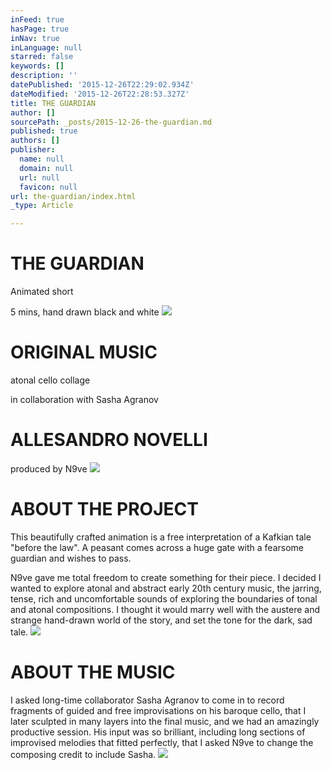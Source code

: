 ```yaml
---
inFeed: true
hasPage: true
inNav: true
inLanguage: null
starred: false
keywords: []
description: ''
datePublished: '2015-12-26T22:29:02.934Z'
dateModified: '2015-12-26T22:28:53.327Z'
title: THE GUARDIAN
author: []
sourcePath: _posts/2015-12-26-the-guardian.md
published: true
authors: []
publisher:
  name: null
  domain: null
  url: null
  favicon: null
url: the-guardian/index.html
_type: Article

---
```

# THE GUARDIAN

Animated short

5 mins, hand drawn black and white
![](https://the-grid-user-content.s3-us-west-2.amazonaws.com/f193c057-92f6-437e-b963-5e33ab8ddd88.jpg)

# ORIGINAL MUSIC

atonal cello collage

in collaboration with Sasha Agranov

# ALLESANDRO NOVELLI

produced by N9ve
![](https://the-grid-user-content.s3-us-west-2.amazonaws.com/c68350b5-8562-430c-9aa6-aa4f6e952988.jpg)

# ABOUT THE PROJECT

This beautifully crafted animation is a free interpretation of a 
Kafkian tale "before the law". A peasant comes across a huge gate with a
fearsome guardian and wishes to pass.

N9ve gave me total freedom to create something for their piece. I 
decided I wanted to explore atonal and abstract early 20th century 
music, the jarring, tense, rich and uncomfortable sounds of exploring 
the boundaries of tonal and atonal compositions. I thought it would 
marry well with the austere and strange hand-drawn world of the story, 
and set the tone for the dark, sad tale.
![](https://the-grid-user-content.s3-us-west-2.amazonaws.com/1b3753fb-5314-4b8d-bdd1-d3014274e6ed.jpg)

# ABOUT THE MUSIC

I asked long-time collaborator Sasha Agranov to come in to record 
fragments of guided and free improvisations on his baroque cello, that I
later sculpted in many layers into the final music, and we had an 
amazingly productive session. His input was so brilliant, including 
long sections of improvised melodies that fitted perfectly, that I asked
N9ve to change the composing credit to include Sasha.
![](https://the-grid-user-content.s3-us-west-2.amazonaws.com/33840dc6-06a8-463e-b8ec-13f0b58cac08.jpg)